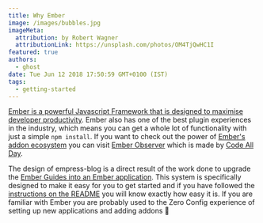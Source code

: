 ```yaml
---
title: Why Ember
image: /images/bubbles.jpg
imageMeta:
  attribution: by Robert Wagner
  attributionLink: https://unsplash.com/photos/OM4TjQwHC1I
featured: true
authors:
  - ghost
date: Tue Jun 12 2018 17:50:59 GMT+0100 (IST)
tags:
  - getting-started
---
```


[Ember is a powerful Javascript Framework that is designed to maximise developer productivity](https://emberjs.com/). Ember also has one of the best plugin experiences in the industry, which means you can get a whole lot of functionality with just a simple `npm install`. If you want to check out the power of [Ember's addon ecosystem](https://emberobserver.com/) you can visit [Ember Observer](https://emberobserver.com/) which is made by [Code All Day](http://www.codeallday.com/).

The design of empress-blog is a direct result of the work done to upgrade the [Ember Guides into an Ember application](https://github.com/ember-learn/guides-app). This system is specifically designed to make it easy for you to get started and if you have followed the [instructions on the README](https://github.com/empress/empress-blog) you will know exactly how easy it is. If you are familiar with Ember you are probably used to the Zero Config experience of setting up new applications and adding addons 🎉
